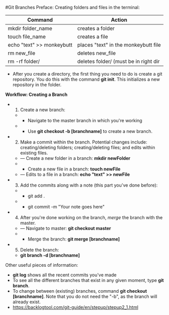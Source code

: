 #Git Branches
Preface: Creating folders and files in the terminal:

Command | Action
--------------------------|--------------------------------------|
mkdir folder_name         | creates a folder                     |
touch file_name           | creates a file                       |
echo "text" >> monkeybutt | places "text" in the monkeybutt file |
rm new_file               | deletes new_file                     |
rm -rf folder/            | deletes folder/ (must be in right dir|

* After you create a directory, the first thing you need to do is create a git repository. You do this with the command **git init**. This initializes a new repository in the folder.


**Workflow: Creating a Branch**
  * 1. Create a new branch:
    * - Navigate to the master branch in which you're working
    * - Use **git checkout -b [branchname]** to create a new branch.
  * 2. Make a commit within the branch. Potential changes include: creating/deleting folders; creating/deleting files; and edits within existing files.
    * — Create a new folder in a branch: **mkdir newFolder**
    * - Create a new file in a branch: **touch newFile**
    * — Edits to a file in a branch: **echo "text" >> newFile**
  * 3. Add the commits along with a note (this part you've done before):
    * - git add .
    * - git commit -m "Your note goes here"
  * 4. After you're done working on the branch, *merge* the branch with the master.
    * — Navigate to master: **git checkout master**
    * - Merge the branch: **git merge [branchname]**
  * 5. Delete the branch:
    * **git branch -d [branchname]**

Other useful pieces of information:
* **git log** shows all the recent commits you've made
* To see all the different branches that exist in any given moment, type **git branch**.
* To change between (existing) branches, command **git checkout [branchname]**. Note that you do not need the "-b", as the branch will already exist.
* https://backlogtool.com/git-guide/en/stepup/stepup2_1.html
